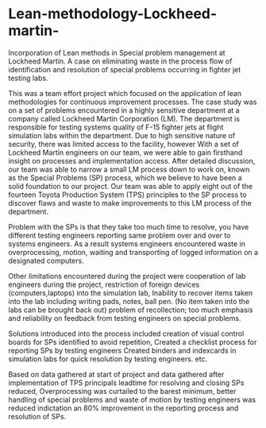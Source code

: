 # Lean-methodology-Lockheed-martin-
Incorporation of Lean methods in Special problem management at Lockheed Martin. A case on eliminating waste in the process flow of identification and resolution of special problems occurring in fighter jet testing labs.

This was a team effort project which focused on the application of lean methodologies for continuous improvement processes.
The case study was on a set of problems encountered in a highly sensitive department at a company called Lockheed Martin Corporation (LM). The department is responsible for testing 
systems quality of F-15 fighter jets at flight simulation labs within the department.
Due to high sensitive nature of security, there was limited access to the facility, however With a set of Lockheed Martin engineers on our team, we were able to gain firsthand insight on processes and implementation access. 
After detailed discussion, our team was able to narrow a small LM process down to work on, known as the Special Problems (SP) process, which we believe to have been a solid foundation to our project. 
Our team was able to apply eight out of the fourteen Toyota Production System (TPS) principles to the SP process to discover flaws and waste to make improvements to this LM process of the department.

Problem with the SPs is that they take too much time to resolve, you have different testing engineers reporting same problem over and over to systems engineers.
As a result systems engineers encountered waste in overprocessing, motion, waiting and transporting of logged information on a designated computers.

Other limitations encountered during the project were cooperation of lab engineers during the project, 
restriction of foreign devices (computers,laptops) into the simulation lab,
Inability to recover items taken into the lab including writing pads, notes, ball pen. (No item taken into the labs can be brought back out)
problem of recollection; too much emphasis and reliability on feedback from testing engineers on special problems.

Solutions introduced into the process included creation of visual control boards for SPs identified to avoid repetition, 
Created a checklist process for reporting SPs by testing engineers
Created binders and indexcards in simulation labs for quick resolution by testing engineers. etc.

Based on data gathered at start of project and data gathered after implementation of TPS principals leadtime for resolving and closing SPs reduced, 
Overprocessing was curtailed to the barest minimum, better handling of special problems and waste of motion by testing engineers was reduced indictation an 80% improvement in the reporting process and resolution of SPs.
